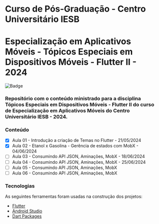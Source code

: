 # Curso de Pós-Graduação - Centro Universitário IESB
# Especialização em Aplicativos Móveis - Tópicos Especiais em Dispositivos Móveis - Flutter II - 2024

![Badge](https://img.shields.io/badge/Marcos%20Dias%20Vendramini-Flutter-blue)

### Repositório com o conteúdo ministrado para a disciplina Tópicos Especiais em Dispositivos Móveis - Flutter II do curso de Especialização em Aplicativos Móveis do Centro Universitário IESB - 2024.

### Conteúdo

- [x] Aula 01 - Introdução a criação de Temas no Flutter - 21/05/2024
- [x] Aula 02 - Etanol x Gasolina - Gerência de estados com MobX - 04/06/2024
- [ ] Aula 03 - Consumindo API JSON, Aminações, MobX - 18/06/2024
- [ ] Aula 04 - Consumindo API JSON, Aminações, MobX - 25/06/2024
- [ ] Aula 05 - Consumindo API JSON, Aminações, MobX
- [ ] Aula 06 - Consumindo API JSON, Aminações, MobX

### Tecnologias

As seguintes ferramentas foram usadas na construção dos projetos:

- [Flutter](https://flutter.dev/)
- [Android Studio](https://developer.android.com/studio)
- [Dart Packages](https://pub.dev/)
